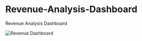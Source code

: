 # Revenue-Analysis-Dashboard
Revenue Analysis Dashboard

![Revenue Dashboard](https://github.com/Mehedi925/Revenue-Analysis-Dashboard/assets/49998235/2e624d9d-8880-4ed5-87bc-9df97ba75a93)
